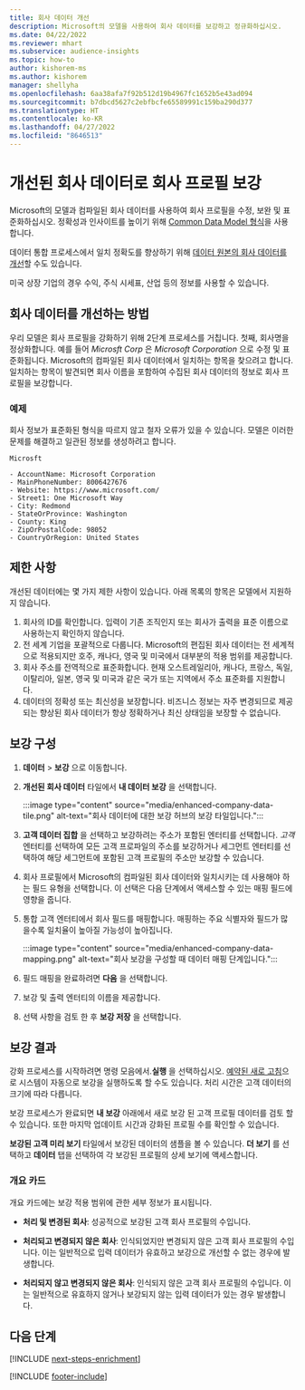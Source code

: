 ```yaml
---
title: 회사 데이터 개선
description: Microsoft의 모델을 사용하여 회사 데이터를 보강하고 정규화하십시오.
ms.date: 04/22/2022
ms.reviewer: mhart
ms.subservice: audience-insights
ms.topic: how-to
author: kishorem-ms
ms.author: kishorem
manager: shellyha
ms.openlocfilehash: 6aa38afa7f92b512d19b4967fc1652b5e43ad094
ms.sourcegitcommit: b7dbcd5627c2ebfbcfe65589991c159ba290d377
ms.translationtype: HT
ms.contentlocale: ko-KR
ms.lasthandoff: 04/27/2022
ms.locfileid: "8646513"
---
```

# <a name="enrichment-of-company-profiles-with-enhanced-company-data"></a>개선된 회사 데이터로 회사 프로필 보강

Microsoft의 모델과 컴파일된 회사 데이터를 사용하여 회사 프로필을 수정, 보완 및 표준화하십시오. 정확성과 인사이트를 높이기 위해 [Common Data Model 형식](/common-data-model/schema/core/applicationcommon/account)을 사용합니다.

데이터 통합 프로세스에서 일치 정확도를 향상하기 위해 [데이터 원본의 회사 데이터를 개선](data-sources-enrichment.md)할 수도 있습니다. 

미국 상장 기업의 경우 수익, 주식 시세표, 산업 등의 정보를 사용할 수 있습니다.  

## <a name="how-we-enhance-company-data"></a>회사 데이터를 개선하는 방법

우리 모델은 회사 프로필을 강화하기 위해 2단계 프로세스를 거칩니다. 첫째, 회사명을 정상화합니다. 예를 들어 *Microsft Corp* 은 *Microsoft Corporation* 으로 수정 및 표준화됩니다. Microsoft의 컴파일된 회사 데이터에서 일치하는 항목을 찾으려고 합니다. 일치하는 항목이 발견되면 회사 이름을 포함하여 수집된 회사 데이터의 정보로 회사 프로필을 보강합니다.


### <a name="example"></a>예제

회사 정보가 표준화된 형식을 따르지 않고 철자 오류가 있을 수 있습니다. 모델은 이러한 문제를 해결하고 일관된 정보를 생성하려고 합니다.

```Input
Microsft
```

```Output
- AccountName: Microsoft Corporation
- MainPhoneNumber: 8006427676
- Website: https://www.microsoft.com/
- Street1: One Microsoft Way
- City: Redmond
- StateOrProvince: Washington
- County: King
- ZipOrPostalCode: 98052
- CountryOrRegion: United States
```

## <a name="limitations"></a>제한 사항

개선된 데이터에는 몇 가지 제한 사항이 있습니다. 아래 목록의 항목은 모델에서 지원하지 않습니다.

1.  회사의 ID를 확인합니다. 입력이 기존 조직인지 또는 회사가 출력을 표준 이름으로 사용하는지 확인하지 않습니다.
2.  전 세계 기업을 포괄적으로 다룹니다. Microsoft의 편집된 회사 데이터는 전 세계적으로 적용되지만 호주, 캐나다, 영국 및 미국에서 대부분의 적용 범위를 제공합니다.
3.  회사 주소를 전역적으로 표준화합니다. 현재 오스트레일리아, 캐나다, 프랑스, 독일, 이탈리아, 일본, 영국 및 미국과 같은 국가 또는 지역에서 주소 표준화를 지원합니다.
4.  데이터의 정확성 또는 최신성을 보장합니다. 비즈니스 정보는 자주 변경되므로 제공되는 향상된 회사 데이터가 항상 정확하거나 최신 상태임을 보장할 수 없습니다.

## <a name="configure-the-enrichment"></a>보강 구성

1. **데이터** > **보강** 으로 이동합니다.

1. **개선된 회사 데이터** 타일에서 **내 데이터 보강** 을 선택합니다.

   :::image type="content" source="media/enhanced-company-data-tile.png" alt-text="회사 데이터에 대한 보강 허브의 보강 타일입니다.":::

1. **고객 데이터 집합** 을 선택하고 보강하려는 주소가 포함된 엔터티를 선택합니다. *고객* 엔터티를 선택하여 모든 고객 프로파일의 주소를 보강하거나 세그먼트 엔터티를 선택하여 해당 세그먼트에 포함된 고객 프로필의 주소만 보강할 수 있습니다.

1. 회사 프로필에서 Microsoft의 컴파일된 회사 데이터와 일치시키는 데 사용해야 하는 필드 유형을 선택합니다. 이 선택은 다음 단계에서 액세스할 수 있는 매핑 필드에 영향을 줍니다.

1.  통합 고객 엔터티에서 회사 필드를 매핑합니다. 매핑하는 주요 식별자와 필드가 많을수록 일치율이 높아질 가능성이 높아집니다.

    :::image type="content" source="media/enhanced-company-data-mapping.png" alt-text="회사 보강을 구성할 때 데이터 매핑 단계입니다.":::

1. 필드 매핑을 완료하려면 **다음** 을 선택합니다.

1. 보강 및 출력 엔터티의 이름을 제공합니다.

1. 선택 사항을 검토 한 후 **보강 저장** 을 선택합니다.

## <a name="enrichment-results"></a>보강 결과

강화 프로세스를 시작하려면 명령 모음에서.**실행** 을 선택하십시오. [예약된 새로 고침](system.md#schedule-tab)으로 시스템이 자동으로 보강을 실행하도록 할 수도 있습니다. 처리 시간은 고객 데이터의 크기에 따라 다릅니다.

보강 프로세스가 완료되면 **내 보강** 아래에서 새로 보강 된 고객 프로필 데이터를 검토 할 수 있습니다. 또한 마지막 업데이트 시간과 강화된 프로필 수를 확인할 수 있습니다.

**보강된 고객 미리 보기** 타일에서 보강된 데이터의 샘플을 볼 수 있습니다. **더 보기** 를 선택하고 **데이터** 탭을 선택하여 각 보강된 프로필의 상세 보기에 액세스합니다.

### <a name="overview-card"></a>개요 카드

개요 카드에는 보강 적용 범위에 관한 세부 정보가 표시됩니다. 

* **처리 및 변경된 회사**: 성공적으로 보강된 고객 회사 프로필의 수입니다.

* **처리되고 변경되지 않은 회사**: 인식되었지만 변경되지 않은 고객 회사 프로필의 수입니다. 이는 일반적으로 입력 데이터가 유효하고 보강으로 개선할 수 없는 경우에 발생합니다.

* **처리되지 않고 변경되지 않은 회사**: 인식되지 않은 고객 회사 프로필의 수입니다. 이는 일반적으로 유효하지 않거나 보강되지 않는 입력 데이터가 있는 경우 발생합니다.

## <a name="next-steps"></a>다음 단계

[!INCLUDE [next-steps-enrichment](includes/next-steps-enrichment.md)]

[!INCLUDE [footer-include](includes/footer-banner.md)]
